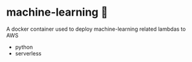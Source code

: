 # machine-learning 🐍
A docker container used to deploy machine-learning related lambdas to AWS
- python
- serverless
